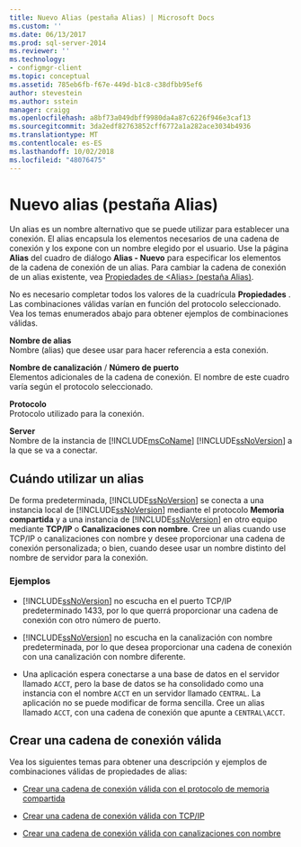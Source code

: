 ```yaml
---
title: Nuevo Alias (pestaña Alias) | Microsoft Docs
ms.custom: ''
ms.date: 06/13/2017
ms.prod: sql-server-2014
ms.reviewer: ''
ms.technology:
- configmgr-client
ms.topic: conceptual
ms.assetid: 785eb6fb-f67e-449d-b1c8-c38dfbb95ef6
author: stevestein
ms.author: sstein
manager: craigg
ms.openlocfilehash: a8bf73a049dbff9980da4a87c6226f946e3caf13
ms.sourcegitcommit: 3da2edf82763852cff6772a1a282ace3034b4936
ms.translationtype: MT
ms.contentlocale: es-ES
ms.lasthandoff: 10/02/2018
ms.locfileid: "48076475"
---
```

# <a name="new-alias-alias-tab"></a>Nuevo alias (pestaña Alias)
  Un alias es un nombre alternativo que se puede utilizar para establecer una conexión. El alias encapsula los elementos necesarios de una cadena de conexión y los expone con un nombre elegido por el usuario. Use la página **Alias** del cuadro de diálogo **Alias - Nuevo** para especificar los elementos de la cadena de conexión de un alias. Para cambiar la cadena de conexión de un alias existente, vea [Propiedades de &#60;Alias&#62; &#40;pestaña Alias&#41;](../../../2014/tools/configuration-manager/alias-properties-alias-tab.md).  
  
 No es necesario completar todos los valores de la cuadrícula **Propiedades** . Las combinaciones válidas varían en función del protocolo seleccionado. Vea los temas enumerados abajo para obtener ejemplos de combinaciones válidas.  
  
 **Nombre de alias**  
 Nombre (alias) que desee usar para hacer referencia a esta conexión.  
  
 **Nombre de canalización** / **Número de puerto**  
 Elementos adicionales de la cadena de conexión. El nombre de este cuadro varía según el protocolo seleccionado.  
  
 **Protocolo**  
 Protocolo utilizado para la conexión.  
  
 **Server**  
 Nombre de la instancia de [!INCLUDE[msCoName](../../includes/msconame-md.md)] [!INCLUDE[ssNoVersion](../../includes/ssnoversion-md.md)] a la que se va a conectar.  
  
## <a name="when-to-use-an-alias"></a>Cuándo utilizar un alias  
 De forma predeterminada, [!INCLUDE[ssNoVersion](../../includes/ssnoversion-md.md)] se conecta a una instancia local de [!INCLUDE[ssNoVersion](../../includes/ssnoversion-md.md)] mediante el protocolo **Memoria compartida** y a una instancia de [!INCLUDE[ssNoVersion](../../includes/ssnoversion-md.md)] en otro equipo mediante **TCP/IP** o **Canalizaciones con nombre**. Cree un alias cuando use TCP/IP o canalizaciones con nombre y desee proporcionar una cadena de conexión personalizada; o bien, cuando desee usar un nombre distinto del nombre de servidor para la conexión.  
  
### <a name="examples"></a>Ejemplos  
  
-   [!INCLUDE[ssNoVersion](../../includes/ssnoversion-md.md)] no escucha en el puerto TCP/IP predeterminado 1433, por lo que querrá proporcionar una cadena de conexión con otro número de puerto.  
  
-   [!INCLUDE[ssNoVersion](../../includes/ssnoversion-md.md)] no escucha en la canalización con nombre predeterminada, por lo que desea proporcionar una cadena de conexión con una canalización con nombre diferente.  
  
-   Una aplicación espera conectarse a una base de datos en el servidor llamado `ACCT`, pero la base de datos se ha consolidado como una instancia con el nombre `ACCT` en un servidor llamado `CENTRAL`. La aplicación no se puede modificar de forma sencilla. Cree un alias llamado `ACCT`, con una cadena de conexión que apunte a `CENTRAL\ACCT`.  
  
## <a name="creating-a-valid-connection-string"></a>Crear una cadena de conexión válida  
 Vea los siguientes temas para obtener una descripción y ejemplos de combinaciones válidas de propiedades de alias:  
  
-   [Crear una cadena de conexión válida con el protocolo de memoria compartida](../../../2014/tools/configuration-manager/creating-a-valid-connection-string-using-shared-memory-protocol.md)  
  
-   [Crear una cadena de conexión válida con TCP/IP](../../../2014/tools/configuration-manager/creating-a-valid-connection-string-using-tcp-ip.md)  
  
-   [Crear una cadena de conexión válida con canalizaciones con nombre](../../../2014/tools/configuration-manager/creating-a-valid-connection-string-using-named-pipes.md)  
  
  

